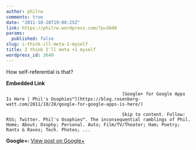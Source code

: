 ```yaml
---
author: philrw
comments: true
date: "2011-10-28T19:00:25Z"
link: https://philrw.wordpress.com/?p=3640
params:
  published: false
slug: i-think-ill-meta-1-myself
title: I think I'll meta +1 myself
wordpress_id: 3640
---
```


How self-referential is that?﻿


												

**Embedded Link**


												[Google+ for Google Apps Is Here | Phil's Osophies™](https://blog.rosenberg-watt.com/2011/10/28/google-for-google-apps-is-here/)  

												Skip to content. Follow: RSS; Twitter. Phil's Osophies™. The inconsequential ramblings of Phil. Home; About; Osophy; Personal. Auto; Film/TV/Theater; Ham; Poetry; Rants & Raves; Tech. Photos; ...  

											

**Google+:** [View post on Google+](https://plus.google.com/112635701538421437720/posts/RGqbDwgnTNn)
